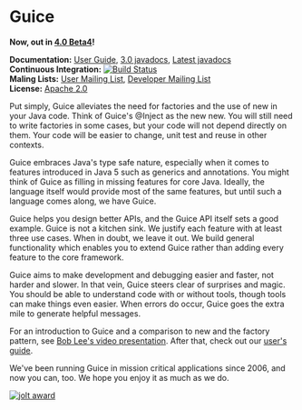 Guice
====

**Now, out in [4.0 Beta4](https://github.com/google/guice/wiki/Guice40)!**

**Documentation:** [User Guide](https://github.com/google/guice/wiki/Motivation), [3.0 javadocs](http://google.github.io/guice/api-docs/3.0/javadoc/packages.html), [Latest javadocs](http://google.github.io/guice/api-docs/latest/javadoc/packages.html) <br/>
**Continuous Integration:** [![Build Status](https://api.travis-ci.org/google/guice.png?branch=master)](https://travis-ci.org/google/guice) <br
/>
**Maling Lists:** [User Mailing List](http://groups.google.com/group/google-guice), [Developer Mailing List](http://groups.google.com/group/google-guice-dev) <br/>
**License:** [Apache 2.0](http://www.apache.org/licenses/LICENSE-2.0)

Put simply, Guice alleviates the need for factories and the use of new in your Java code. Think of Guice's @Inject as the new new. You will still need to write factories in some cases, but your code will not depend directly on them. Your code will be easier to change, unit test and reuse in other contexts.

Guice embraces Java's type safe nature, especially when it comes to features introduced in Java 5 such as generics and annotations. You might think of Guice as filling in missing features for core Java. Ideally, the language itself would provide most of the same features, but until such a language comes along, we have Guice.

Guice helps you design better APIs, and the Guice API itself sets a good example. Guice is not a kitchen sink. We justify each feature with at least three use cases. When in doubt, we leave it out. We build general functionality which enables you to extend Guice rather than adding every feature to the core framework.

Guice aims to make development and debugging easier and faster, not harder and slower. In that vein, Guice steers clear of surprises and magic. You should be able to understand code with or without tools, though tools can make things even easier. When errors do occur, Guice goes the extra mile to generate helpful messages.

For an introduction to Guice and a comparison to new and the factory pattern, see [Bob Lee's video presentation](https://www.youtube.com/watch?v=hBVJbzAagfs). After that, check out our [user's guide](https://github.com/google/guice/wiki/Motivation).

We've been running Guice in mission critical applications since 2006, and now you can, too. We hope you enjoy it as much as we do.

[![jolt award](http://crazybob.org/jolt.png)](http://joltawards.com)
